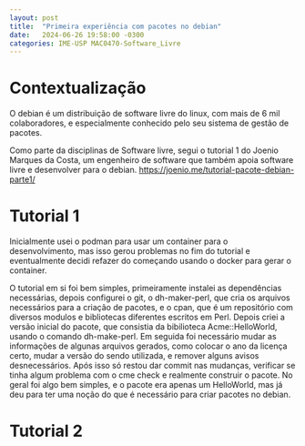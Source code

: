 ```yaml
---
layout: post
title:  "Primeira experiência com pacotes no debian"
date:   2024-06-26 19:58:00 -0300
categories: IME-USP MAC0470-Software_Livre
---
```


# Contextualização

O debian é um distribuição de software livre do linux, com mais de 6 mil colaboradores, e especialmente conhecido pelo seu sistema de gestão de pacotes.

Como parte da disciplinas de Software livre, segui o tutorial 1 do Joenio Marques da Costa, um engenheiro de software que também apoia software livre e desenvolver para o debian.
https://joenio.me/tutorial-pacote-debian-parte1/

# Tutorial 1
Inicialmente usei o podman para usar um container para o desenvolvimento, mas isso gerou problemas no fim do tutorial e eventualmente decidi refazer do começando usando o docker para gerar o container. 

O tutorial em si foi bem simples, primeiramente instalei as dependências necessárias, depois configurei o git, o dh-maker-perl, que cria os arquivos necessários para a criação de pacotes, e o cpan, que é um repositório com diversos modulos e bibliotecas diferentes escritos em Perl. Depois criei a versão inicial do pacote, que consistia da bibilioteca Acme::HelloWorld, usando o comando dh-make-perl. Em seguida foi necessário mudar as informações de algunas arquivos gerados, como colocar o ano da licença certo, mudar a versão do sendo utilizada, e remover alguns avisos desnecessários. Após isso só restou dar commit nas mudanças, verificar se tinha algum problema com o cme check e realmente construir o pacote. No geral foi algo bem simples, e o pacote era apenas um HelloWorld, mas já deu para ter uma noção do que é necessário para criar pacotes no debian.

# Tutorial 2
